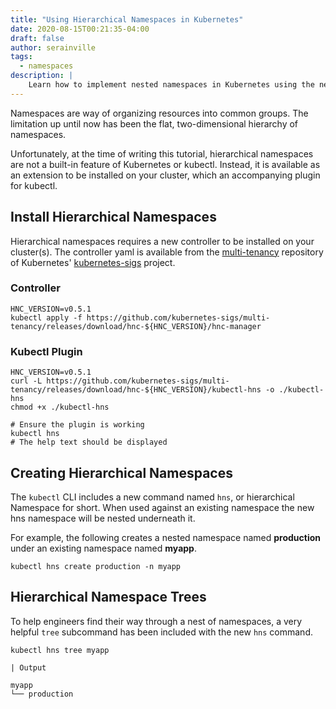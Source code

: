 ```yaml
---
title: "Using Hierarchical Namespaces in Kubernetes"
date: 2020-08-15T00:21:35-04:00
draft: false
author: serainville
tags:
  - namespaces
description: |
    Learn how to implement nested namespaces in Kubernetes using the new Hierarchical Namespaces resource type, and move away from two-dimensional resource organization.
---
```


Namespaces are way of organizing resources into common groups. The limitation up until now has been the flat, two-dimensional hierarchy of namespaces. 

Unfortunately, at the time of writing this tutorial, hierarchical namespaces are not a built-in feature of Kubernetes or kubectl. Instead, it is available as an extension to be installed on your cluster, which an accompanying plugin for kubectl.

## Install Hierarchical Namespaces
Hierarchical namespaces requires a new controller to be installed on your cluster(s). The controller yaml is available from the [multi-tenancy](https://github.com/kubernetes-sigs/multi-tenancy/releases) repository of Kubernetes' [kubernetes-sigs](https://github.com/kubernetes-sigs) project.

### Controller
```shell
HNC_VERSION=v0.5.1
kubectl apply -f https://github.com/kubernetes-sigs/multi-tenancy/releases/download/hnc-${HNC_VERSION}/hnc-manager
```

### Kubectl Plugin
```shell
HNC_VERSION=v0.5.1
curl -L https://github.com/kubernetes-sigs/multi-tenancy/releases/download/hnc-${HNC_VERSION}/kubectl-hns -o ./kubectl-hns
chmod +x ./kubectl-hns

# Ensure the plugin is working
kubectl hns
# The help text should be displayed
```



## Creating Hierarchical Namespaces
The `kubectl` CLI includes a new command named `hns`, or hierarchical Namespace for short. When used against an existing namespace the new hns namespace will be nested underneath it.

For example, the following creates a nested namespace named **production** under an existing namespace named **myapp**.

```shell
kubectl hns create production -n myapp
```

## Hierarchical Namespace Trees
To help engineers find their way through a nest of namespaces, a very helpful `tree` subcommand has been included with the new `hns` command. 

```shell
kubectl hns tree myapp
```
    | Output
```text
myapp
└── production
```



